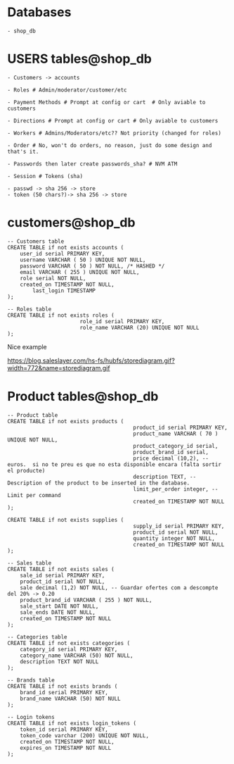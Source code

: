 # Databases

	- shop_db

# USERS tables@shop_db

	- Customers -> accounts

	- Roles # Admin/moderator/customer/etc

	- Payment Methods # Prompt at config or cart  # Only aviable to customers

	- Directions # Prompt at config or cart # Only aviable to customers

	- Workers # Admins/Moderators/etc?? Not priority (changed for roles)

	- Order # No, won't do orders, no reason, just do some design and that's it.

	- Passwords then later create passwords_sha? # NVM ATM

    - Session # Tokens (sha)

    - passwd -> sha 256 -> store
    - token (50 chars?)-> sha 256 -> store

# customers@shop_db

```postgresql
-- Customers table
CREATE TABLE if not exists accounts (
	user_id serial PRIMARY KEY,
	username VARCHAR ( 50 ) UNIQUE NOT NULL,
	password VARCHAR ( 50 ) NOT NULL, /* HASHED */
	email VARCHAR ( 255 ) UNIQUE NOT NULL,
    role serial NOT NULL,
	created_on TIMESTAMP NOT NULL,
        last_login TIMESTAMP 
);
```
```postgresql
-- Roles table
CREATE TABLE if not exists roles (
                       role_id serial PRIMARY KEY,
                       role_name VARCHAR (20) UNIQUE NOT NULL
);

```

Nice example

https://blog.saleslayer.com/hs-fs/hubfs/storediagram.gif?width=772&name=storediagram.gif

# Product tables@shop_db

```postgresql
-- Product table
CREATE TABLE if not exists products (
                                        product_id serial PRIMARY KEY,
                                        product_name VARCHAR ( 70 ) UNIQUE NOT NULL,
                                        product_category_id serial,
                                        product_brand_id serial,
                                        price decimal (10,2), -- euros.  si no te preu es que no esta disponible encara (falta sortir el producte)
                                        description TEXT, -- Description of the product to be inserted in the database.
                                        limit_per_order integer, -- Limit per command
                                        created_on TIMESTAMP NOT NULL
);
```

```postgresql
CREATE TABLE if not exists supplies (
                                        supply_id serial PRIMARY KEY,
                                        product_id serial NOT NULL,
                                        quantity integer NOT NULL,
                                        created_on TIMESTAMP NOT NULL
);
```

```postgresql
-- Sales table
CREATE TABLE if not exists sales (
    sale_id serial PRIMARY KEY,
    product_id serial NOT NULL,
    sale decimal (1,2) NOT NULL, -- Guardar ofertes com a descompte del 20% -> 0.20
    product_brand_id VARCHAR ( 255 ) NOT NULL,
    sale_start DATE NOT NULL,
    sale_ends DATE NOT NULL,
    created_on TIMESTAMP NOT NULL
);
```


```postgresql
-- Categories table
CREATE TABLE if not exists categories (
    category_id serial PRIMARY KEY,
    category_name VARCHAR (50) NOT NULL,
    description TEXT NOT NULL
);
```

```postgresql
-- Brands table
CREATE TABLE if not exists brands (
    brand_id serial PRIMARY KEY,
    brand_name VARCHAR (50) NOT NULL
);
```

```postgresql
-- Login tokens
CREATE TABLE if not exists login_tokens (
    token_id serial PRIMARY KEY,
    token_code varchar (200) UNIQUE NOT NULL,
    created_on TIMESTAMP NOT NULL,
    expires_on TIMESTAMP NOT NULL
);
```

